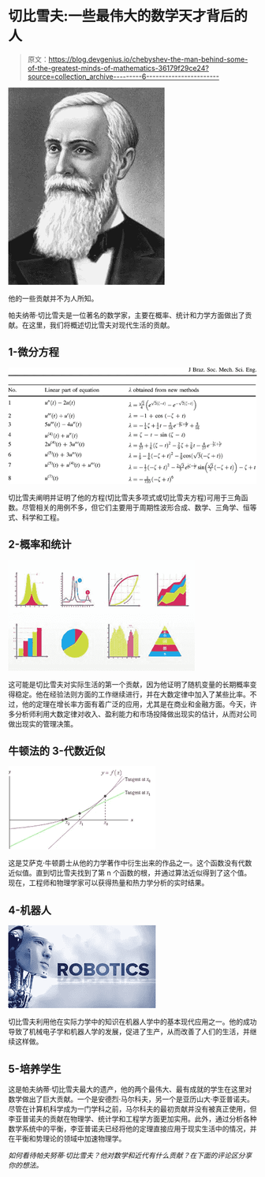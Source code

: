 # 切比雪夫:一些最伟大的数学天才背后的人

> 原文：<https://blog.devgenius.io/chebyshev-the-man-behind-some-of-the-greatest-minds-of-mathematics-36179f29ce24?source=collection_archive---------6----------------------->

![](img/1e18fd9a816467030334d77223264a4b.png)

他的一些贡献并不为人所知。

帕夫纳蒂·切比雪夫是一位著名的数学家，主要在概率、统计和力学方面做出了贡献。在这里，我们将概述切比雪夫对现代生活的贡献。

## 1-微分方程

![](img/186172108ecb150bd7814cbb686463f6.png)

切比雪夫阐明并证明了他的方程(切比雪夫多项式或切比雪夫方程)可用于三角函数。尽管相关的用例不多，但它们主要用于周期性波形合成、数学、三角学、恒等式、科学和工程。

## 2-概率和统计

![](img/3fa7f99b3ef8ead4504d41525cd96f5c.png)

这可能是切比雪夫对实际生活的第一个贡献，因为他证明了随机变量的长期概率变得稳定。他在经验法则方面的工作继续进行，并在大数定律中加入了某些比率。不过，他的定理在增长率方面有着广泛的应用，尤其是在商业和金融方面。今天，许多分析师利用大数定律对收入、盈利能力和市场投降做出现实的估计，从而对公司做出现实的管理决策。

## 牛顿法的 3-代数近似

![](img/4cf8d912f414c82d1435e81033978051.png)

这是艾萨克·牛顿爵士从他的力学著作中衍生出来的作品之一。这个函数没有代数近似值。直到切比雪夫找到了第 n 个函数的根，并通过算法近似得到了这个值。现在，工程师和物理学家可以获得热量和热力学分析的实时结果。

## 4-机器人

![](img/cf9c37a45ae046b457fa1d7c659daaa5.png)

切比雪夫利用他在实际力学中的知识在机器人学中的基本现代应用之一。他的成功导致了机械电子学和机器人学的发展，促进了生产，从而改善了人们的生活，并继续这样做。

## 5-培养学生

这是帕夫纳蒂·切比雪夫最大的遗产，他的两个最伟大、最有成就的学生在这里对数学做出了巨大贡献。一个是安德烈·马尔科夫，另一个是亚历山大·李亚普诺夫。尽管在计算机科学成为一门学科之前，马尔科夫的最初贡献并没有被真正使用，但李亚普诺夫的贡献在物理学、统计学和工程学方面更加实用。此外，通过分析各种数学系统中的平衡，李亚普诺夫已经将他的定理直接应用于现实生活中的情况，并在平衡和势理论的领域中加速物理学。

*如何看待帕夫努蒂·切比雪夫？他对数学和近代有什么贡献？在下面的评论区分享你的想法。*